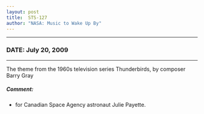 ```yaml
---
layout: post
title:  STS-127
author: "NASA: Music to Wake Up By"
---
```


----
### DATE: July 20, 2009
----
The theme from the 1960s television series Thunderbirds, by composer Barry Gray

##### Comment:
* for Canadian Space Agency astronaut Julie Payette.
